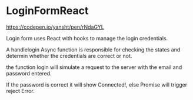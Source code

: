 # LoginFormReact

https://codepen.io/yansht/pen/rNdaGYL

Login form uses React with hooks to manage the login credentials.

A handlelogin Async function is responsible for checking the states and determin whether the credentials are correct or not.

the function login will simulate a request to the server with the email and password entered.

If the password is correct it will show Connected!, else Promise will trigger reject Error.
